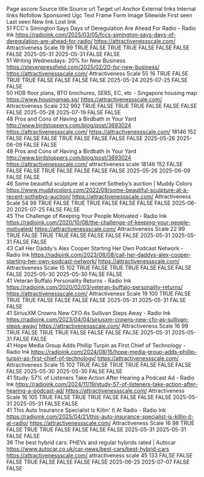 Page ascore	Source title	Source url	Target url	Anchor	External links	Internal links	Nofollow	Sponsored	Ugc	Text	Frame	Form	Image	Sitewide	First seen	Last seen	New link	Lost link		
51	FCC's Simington Says Days of Deregulation Are Ahead For Radio - Radio Ink	https://radioink.com/2025/03/05/fccs-simington-says-days-of-deregulation-are-ahead-for-radio/	https://attractivenessscale.com/	Attractiveness Scale	19	99	TRUE	FALSE	TRUE	TRUE	FALSE	FALSE	FALSE	FALSE	2025-05-31	2025-05-31	FALSE	FALSE		
51	Writing Wednesdays: 20% for New Business	https://stevenpressfield.com/2025/02/20-for-new-business/	https://attractivenessscale.com/	Attractiveness Scale	55	16	TRUE	FALSE	TRUE	TRUE	FALSE	FALSE	FALSE	FALSE	2025-05-24	2025-07-25	FALSE	FALSE		
50	HDB floor plans, BTO brochures, SERS, EC, etc - Singapore housing map	https://www.housingmap.sg/	https://attractivenessscale.com/	Attractiveness Scale	232	992	TRUE	FALSE	TRUE	TRUE	FALSE	FALSE	FALSE	FALSE	2025-05-28	2025-07-19	FALSE	FALSE		
48	Pros and Cons of Having a Birdbath in Your Yard	http://www.birdstoppers.com/blog/post/3693024	https://attractivenessscale.com/	https://attractivenessscale.com/	18146	152	FALSE	FALSE	FALSE	TRUE	FALSE	FALSE	FALSE	FALSE	2025-05-26	2025-06-09	FALSE	FALSE		
48	Pros and Cons of Having a Birdbath in Your Yard	http://www.birdstoppers.com/blog/post/3693024	https://attractivenessscale.com/	attractiveness scale	18146	152	FALSE	FALSE	FALSE	TRUE	FALSE	FALSE	FALSE	FALSE	2025-05-26	2025-06-09	FALSE	FALSE		
46	Some beautiful sculpture at a recent Sotheby’s auction | Muddy Colors	https://www.muddycolors.com/2022/09/some-beautiful-sculpture-at-a-recent-sothebys-auction/	https://attractivenessscale.com/	Attractiveness Scale	54	98	TRUE	FALSE	TRUE	TRUE	FALSE	FALSE	FALSE	FALSE	2025-06-20	2025-07-25	FALSE	FALSE		
45	The Challenge of Keeping Your People Motivated - Radio Ink	https://radioink.com/2020/10/08/the-challenge-of-keeping-your-people-motivated/	https://attractivenessscale.com/	Attractiveness Scale	22	99	TRUE	FALSE	TRUE	TRUE	FALSE	FALSE	FALSE	FALSE	2025-05-31	2025-05-31	FALSE	FALSE		
43	Call Her Daddy's Alex Cooper Starting Her Own Podcast Network - Radio Ink	https://radioink.com/2023/08/08/call-her-daddys-alex-cooper-starting-her-own-podcast-network/	https://attractivenessscale.com/	Attractiveness Scale	15	102	TRUE	FALSE	TRUE	TRUE	FALSE	FALSE	FALSE	FALSE	2025-05-30	2025-05-30	FALSE	FALSE		
41	Veteran Buffalo Personality Returns - Radio Ink	https://radioink.com/2020/02/03/veteran-buffalo-personality-returns/	https://attractivenessscale.com/	Attractiveness Scale	19	100	TRUE	FALSE	TRUE	TRUE	FALSE	FALSE	FALSE	FALSE	2025-05-31	2025-05-31	FALSE	FALSE		
41	SiriusXM Crowns New CFO As Sullivan Steps Away - Radio Ink	https://radioink.com/2023/04/04/siriusxm-crowns-new-cfo-as-sullivan-steps-away/	https://attractivenessscale.com/	Attractiveness Scale	16	99	TRUE	FALSE	TRUE	TRUE	FALSE	FALSE	FALSE	FALSE	2025-05-31	2025-05-31	FALSE	FALSE		
41	Hope Media Group Adds Phillip Turpin as First Chief of Technology - Radio Ink	https://radioink.com/2024/08/15/hope-media-group-adds-phillip-turpin-as-first-chief-of-technology/	https://attractivenessscale.com/	Attractiveness Scale	15	102	TRUE	FALSE	TRUE	TRUE	FALSE	FALSE	FALSE	FALSE	2025-05-30	2025-05-30	FALSE	FALSE		
41	Study: 57% of Listeners Take Action After Hearing a Podcast Ad - Radio Ink	https://radioink.com/2024/11/19/study-57-of-listeners-take-action-after-hearing-a-podcast-ad/	https://attractivenessscale.com/	Attractiveness Scale	16	105	TRUE	FALSE	TRUE	TRUE	FALSE	FALSE	FALSE	FALSE	2025-05-31	2025-05-31	FALSE	FALSE		
41	This Auto Insurance Specialist Is Killin' It At Radio - Radio Ink	https://radioink.com/2025/04/21/this-auto-insurance-specialist-is-killin-it-at-radio/	https://attractivenessscale.com/	Attractiveness Scale	16	98	TRUE	FALSE	TRUE	TRUE	FALSE	FALSE	FALSE	FALSE	2025-05-31	2025-05-31	FALSE	FALSE		
36	The best hybrid cars: PHEVs and regular hybrids rated | Autocar	https://www.autocar.co.uk/car-news/best-cars/best-hybrid-cars	https://attractivenessscale.com/	attractiveness scale	45	133	FALSE	FALSE	FALSE	TRUE	FALSE	FALSE	FALSE	FALSE	2025-06-25	2025-07-07	FALSE	FALSE		